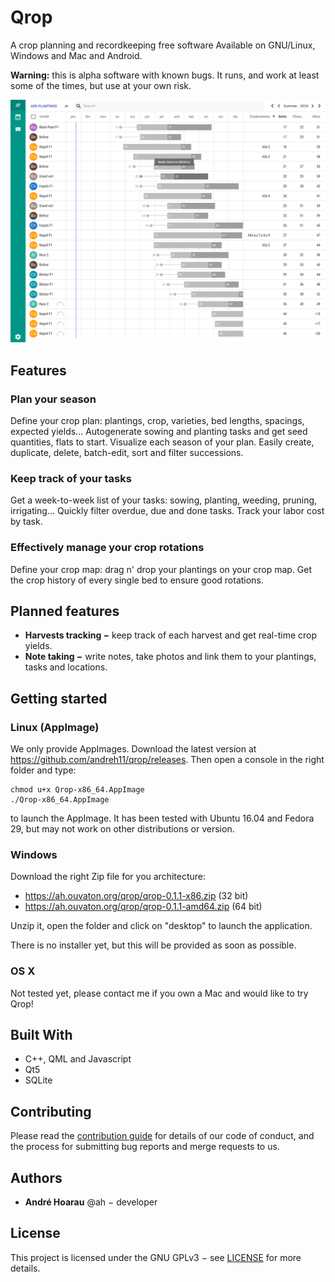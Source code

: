 # Qrop

A crop planning and recordkeeping free software Available on GNU/Linux, Windows and Mac and Android.

**Warning:** this is alpha software with known bugs. It runs, and work at least
some of the times, but use at your own risk.

![Screenshot of Qrop](qrop.png)

## Features

### Plan your season

Define your crop plan: plantings, crop, varieties, bed lengths, spacings,
expected yields... Autogenerate sowing and planting tasks and get seed
quantities, flats to start. Visualize each season of your plan. Easily create,
duplicate, delete, batch-edit, sort and filter successions.

### Keep track of your tasks

Get a week-to-week list of your tasks: sowing, planting, weeding, pruning,
irrigating... Quickly filter overdue, due and done tasks. Track your labor cost
by task.

### Effectively manage your crop rotations

Define your crop map: drag n' drop your plantings on your crop map. Get the crop
history of every single bed to ensure good rotations.

## Planned features

* **Harvests tracking −** keep track of each harvest and get real-time crop yields.
* **Note taking −** write notes, take photos and link them to your plantings, tasks and locations.

## Getting started

### Linux (AppImage)

We only provide AppImages. Download the latest version at
https://github.com/andreh11/qrop/releases. Then open a console in the right folder
and type:

```shell
chmod u+x Qrop-x86_64.AppImage
./Qrop-x86_64.AppImage
```

to launch the AppImage. It has been tested with Ubuntu 16.04 and Fedora 29, but
may not work on other distributions or version.


### Windows

Download the right Zip file for you architecture:

 - https://ah.ouvaton.org/qrop/qrop-0.1.1-x86.zip (32 bit)
 - https://ah.ouvaton.org/qrop/qrop-0.1.1-amd64.zip (64 bit)

Unzip it, open the folder and click on "desktop" to launch the application.

There is no installer yet, but this will be provided as soon as possible.

### OS X

Not tested yet, please contact me if you own a Mac and would like to try Qrop!

## Built With

* C++, QML and Javascript
* Qt5
* SQLite

## Contributing

Please read the [contribution guide](CONTRIBUTING.md) for details of our code of
conduct, and the process for submitting bug reports and merge requests to us.

## Authors

* **André Hoarau** @ah − developer

## License

This project is licensed under the GNU GPLv3 − see [LICENSE](LICENSE) for more details.
